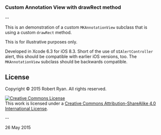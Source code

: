 ### Custom Annotation View with drawRect method  

--

This is an demonstration of a custom `MKAnnotationView` subclass that is using a custom `drawRect` method.

This is for illustrative purposes only.

Developed in Xcode 6.3 for iOS 8.3. Short of the use of `UIAlertController` alert, this should be compatible
with earlier iOS versions, too. The `MKAnnotationView` subclass should be backwards compatible.

## License

Copyright &copy; 2015 Robert Ryan. All rights reserved.

<a rel="license" href="http://creativecommons.org/licenses/by-sa/4.0/"><img alt="Creative Commons License" style="border-width:0" src="http://i.creativecommons.org/l/by-sa/4.0/88x31.png" /></a><br />This work is licensed under a <a rel="license" href="http://creativecommons.org/licenses/by-sa/4.0/">Creative Commons Attribution-ShareAlike 4.0 International License</a>.

--

26 May 2015